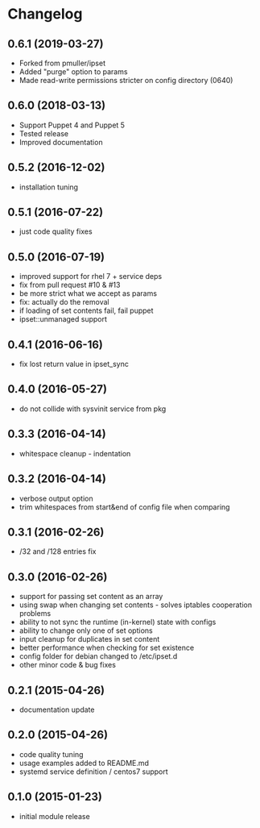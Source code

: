 # Changelog

## 0.6.1 (2019-03-27)

* Forked from pmuller/ipset
* Added "purge" option to params
* Made read-write permissions stricter on config directory (0640)

## 0.6.0 (2018-03-13)

* Support Puppet 4 and Puppet 5
* Tested release
* Improved documentation

## 0.5.2 (2016-12-02)

* installation tuning

## 0.5.1 (2016-07-22)

* just code quality fixes

## 0.5.0 (2016-07-19)

* improved support for rhel 7 + service deps
* fix from pull request #10 & #13
* be more strict what we accept as params
* fix: actually do the removal
* if loading of set contents fail, fail puppet
* ipset::unmanaged support

## 0.4.1 (2016-06-16)

* fix lost return value in ipset_sync

## 0.4.0 (2016-05-27)

* do not collide with sysvinit service from pkg

## 0.3.3 (2016-04-14)

* whitespace cleanup - indentation

## 0.3.2 (2016-04-14)

* verbose output option
* trim whitespaces from start&end of config file when comparing

## 0.3.1 (2016-02-26)

* /32 and /128 entries fix

## 0.3.0 (2016-02-26)

* support for passing set content as an array
* using swap when changing set contents - solves iptables cooperation problems
* ability to not sync the runtime (in-kernel) state with configs
* ability to change only one of set options
* input cleanup for duplicates in set content
* better performance when checking for set existence
* config folder for debian changed to /etc/ipset.d
* other minor code & bug fixes

## 0.2.1 (2015-04-26)

* documentation update

## 0.2.0 (2015-04-26)

* code quality tuning
* usage examples added to README.md
* systemd service definition / centos7 support

## 0.1.0 (2015-01-23)

* initial module release
